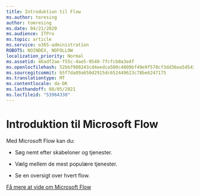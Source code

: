 ```yaml
---
title: Introduktion til Flow
ms.author: toresing
author: tomresing
ms.date: 04/21/2020
ms.audience: ITPro
ms.topic: article
ms.service: o365-administration
ROBOTS: NOINDEX, NOFOLLOW
localization_priority: Normal
ms.assetid: 46adf2ae-f55c-4ae5-9540-7fcfcb0a3e4f
ms.openlocfilehash: 52bb7980243cd4eedca500c4809bf49e9f578cf3dd36ea5d543f0780c4606ff2
ms.sourcegitcommit: b5f7da89a650d2915dc652449623c78be6247175
ms.translationtype: MT
ms.contentlocale: da-DK
ms.lasthandoff: 08/05/2021
ms.locfileid: "53964330"
---
```

# <a name="get-started-with-microsoft-flow"></a>Introduktion til Microsoft Flow

Med Microsoft Flow kan du:
  
- Søg nemt efter skabeloner og tjenester.
    
- Vælg mellem de mest populære tjenester.
    
- Se en oversigt over hvert flow.
    
[Få mere at vide om Microsoft Flow](https://go.microsoft.com/fwlink/?linkid=874446)
  

